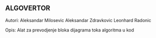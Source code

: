 ## ALGOVERTOR 

Autori:
Aleksandar Milosevic
Aleksandar Zdravkovic
Leonhard Radonic

Opis:
Alat za prevodjenje bloka dijagrama toka algoritma u kod
